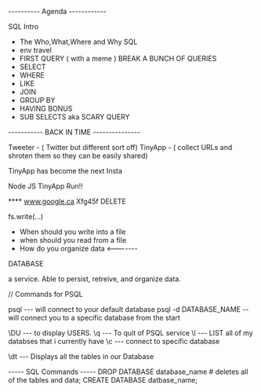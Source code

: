 ---------- Agenda ------------

SQL Intro
 - The Who,What,Where and Why SQL
 - env travel
 - FIRST QUERY ( with a meme )
BREAK
A BUNCH OF QUERIES
 - SELECT
 - WHERE
 - LIKE
 - JOIN
 - GROUP BY
 - HAVING
 BONUS
  - SUB SELECTS aka SCARY QUERY


----------- BACK IN TIME ---------------

Tweeter -  ( Twitter but different sort off)
TinyApp -  ( collect URLs and shroten them so they can be easily shared)

TinyApp has become the next Insta

Node JS TinyApp Run!!

  ****      www.google.ca     Xfg45f   DELETE


fs.write(...)

 - When should you write into a file
 - when should you read from a  file
 - How do you organize data <-------


DATABASE

a service. Able to persist, retreive, and organize data. 

// Commands for PSQL

psql --- will connect to your default database
psql -d DATABASE_NAME -- will connect you to a specific database from the start

\DU --- to display USERS.
\q --- To quit of PSQL service
\l --- LIST all of my databses that i currently have
\c --- connect to specific database

\dt --- Displays all the tables in our Database

----- SQL Commands -----
DROP DATABASE database_name # deletes all of the tables and data;
CREATE DATABASE datbase_name;
















